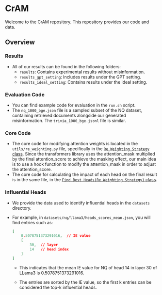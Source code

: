 # CrAM

Welcome to the CrAM repository. This repository provides our code and data.

## Overview

### Results

- All of our results can be found in the following folders:
  - `results`: Contains experimental results without misinformation.
  - `results_gpt_setting`: Includes results under the GPT setting.
  - `results_ideal_setting`: Contains results under the ideal setting.

### Evaluation Code

- You can find example code for evaluation in the `run.sh` script.
- The `nq_1000_bge.json` file is a sampled subset of the NQ dataset, containing retrieved documents alongside our generated misinformation. The `trivia_1000_bge.jsonl` file is similar.

### Core Code

- The core code for modifying attention weights is located in the `utils/re_weighting.py` file, specifically in the [`Re_Weighting_Strategy` class](./utils/re_weighting.py#L22). Since the transformers library uses the attention_mask multiplied by the final attention_score to achieve the masking effect, our main idea is to use a hook function to modify the attention_mask in order to adjust the attention_score.
- The core code for calculating the impact of each head on the final result is in the same file, in the [`Find_Best_Heads(Re_Weighting_Strategy)` class](./utils/re_weighting.py#L141).

### Influential Heads

- We provide the data used to identify influential heads in the `datasets` directory.

- For example, in `datasets/nq/llama3/heads_scores_mean.json`, you will find entries such as:

  ```json
  [
      0.5078751373291016,  // IE value
      [
          30,  // layer
          14   // head index
      ]
  ]
  ```

  - This indicates that the mean IE value for NQ of head 14 in layer 30 of LLama3 is 0.5078751373291016.

  - The entries are sorted by the IE value, so the first k entries can be considered the top-k influential heads.